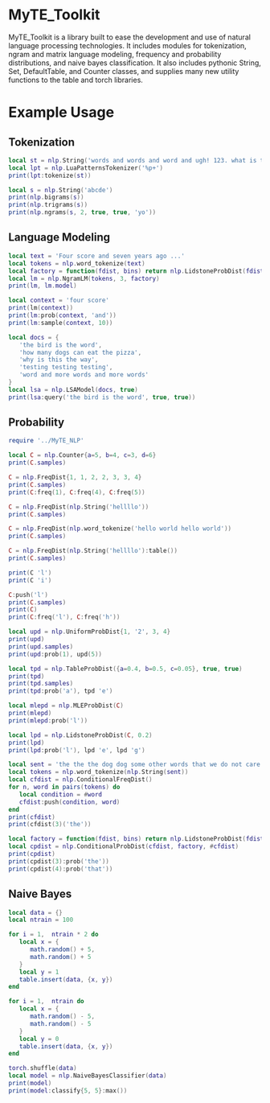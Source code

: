 # MyTE_Toolkit

MyTE_Toolkit is a library built to ease the development and use of natural language processing technologies. It includes modules for tokenization, ngram and matrix language modeling, frequency and probability distributions, and naive bayes classification. It also includes pythonic String, Set, DefaultTable, and Counter classes, and supplies many new utility functions to the table and torch libraries.

# Example Usage

## Tokenization

```lua
local st = nlp.String('words and words and word and ugh! 123. what is this?')
local lpt = nlp.LuaPatternsTokenizer('%p+')
print(lpt:tokenize(st))

local s = nlp.String('abcde')
print(nlp.bigrams(s))
print(nlp.trigrams(s))
print(nlp.ngrams(s, 2, true, true, 'yo'))
```

## Language Modeling

```lua
local text = 'Four score and seven years ago ...'
local tokens = nlp.word_tokenize(text)
local factory = function(fdist, bins) return nlp.LidstoneProbDist(fdist, 0.2) end
local lm = nlp.NgramLM(tokens, 3, factory)
print(lm, lm.model)

local context = 'four score'
print(lm(context))
print(lm:prob(context, 'and'))
print(lm:sample(context, 10))

local docs = {
   'the bird is the word',
   'how many dogs can eat the pizza',
   'why is this the way',
   'testing testing testing',
   'word and more words and more words'
}
local lsa = nlp.LSAModel(docs, true)
print(lsa:query('the bird is the word', true, true))
```

## Probability

```lua
require '../MyTE_NLP'

local C = nlp.Counter{a=5, b=4, c=3, d=6}
print(C.samples)

C = nlp.FreqDist{1, 1, 2, 2, 3, 3, 4}
print(C.samples)
print(C:freq(1), C:freq(4), C:freq(5))

C = nlp.FreqDist(nlp.String('hellllo'))
print(C.samples)

C = nlp.FreqDist(nlp.word_tokenize('hello world hello world'))
print(C.samples)

C = nlp.FreqDist(nlp.String('hellllo'):table())
print(C.samples)

print(C 'l')
print(C 'i')

C:push('l')
print(C.samples)
print(C)
print(C:freq('l'), C:freq('h'))

local upd = nlp.UniformProbDist{1, '2', 3, 4}
print(upd)
print(upd.samples)
print(upd:prob(1), upd(5))

local tpd = nlp.TableProbDist({a=0.4, b=0.5, c=0.05}, true, true)
print(tpd)
print(tpd.samples)
print(tpd:prob('a'), tpd 'e')

local mlepd = nlp.MLEProbDist(C)
print(mlepd)
print(mlepd:prob('l'))

local lpd = nlp.LidstoneProbDist(C, 0.2)
print(lpd)
print(lpd:prob('l'), lpd 'e', lpd 'g')

local sent = 'the the the dog dog some other words that we do not care about'
local tokens = nlp.word_tokenize(nlp.String(sent))
local cfdist = nlp.ConditionalFreqDist()
for n, word in pairs(tokens) do
   local condition = #word
   cfdist:push(condition, word)
end
print(cfdist)
print(cfdist(3)('the'))

local factory = function(fdist, bins) return nlp.LidstoneProbDist(fdist, 0.2) end
local cpdist = nlp.ConditionalProbDist(cfdist, factory, #cfdist)
print(cpdist)
print(cpdist(3):prob('the'))
print(cpdist(4):prob('that'))
```

## Naive Bayes

```lua
local data = {}
local ntrain = 100

for i = 1,  ntrain * 2 do
   local x = {
      math.random() + 5,
      math.random() + 5
   }
   local y = 1
   table.insert(data, {x, y})
end

for i = 1,  ntrain do
   local x = {
      math.random() - 5,
      math.random() - 5
   }
   local y = 0
   table.insert(data, {x, y})
end

torch.shuffle(data)
local model = nlp.NaiveBayesClassifier(data)
print(model)
print(model:classify{5, 5}:max())
```